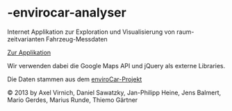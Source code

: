-envirocar-analyser
==================

Internet Applikation zur Exploration und Visualisierung von raum-zeitvarianten Fahrzeug-Messdaten

[Zur Applikation](http://giv-geosoft2a.uni-muenster.de/)

Wir verwenden dabei die Google Maps API und jQuery als externe Libraries.

Die Daten stammen aus dem [enviroCar-Projekt](https://envirocar.org/)

:copyright: 2013 by Axel Virnich, Daniel Sawatzky, Jan-Philipp Heine, Jens Balmert, Mario Gerdes, Marius Runde, Thiemo Gärtner